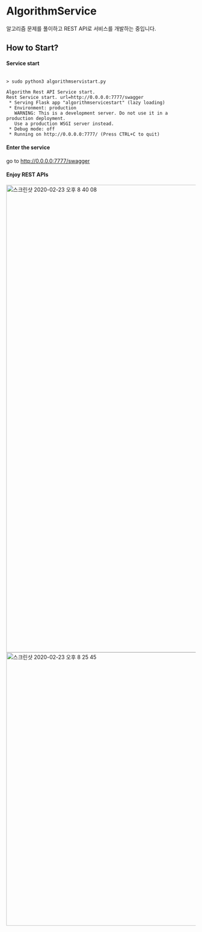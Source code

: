 # AlgorithmService
알고리즘 문제를 풀이하고 REST API로 서비스를 개발하는 중입니다.


## How to Start?

#### Service start
<pre><code>
> sudo python3 algorithmservistart.py

Algorithm Rest API Service start.
Rest Service start. url=http://0.0.0.0:7777/swagger
 * Serving Flask app "algorithmservicestart" (lazy loading)
 * Environment: production
   WARNING: This is a development server. Do not use it in a production deployment.
   Use a production WSGI server instead.
 * Debug mode: off
 * Running on http://0.0.0.0:7777/ (Press CTRL+C to quit)
</code></pre>

#### Enter the service
go to http://0.0.0.0:7777/swagger

#### Enjoy REST APIs
<img width="1240" alt="스크린샷 2020-02-23 오후 8 40 08" src="https://user-images.githubusercontent.com/9783553/75111405-c0df1400-567c-11ea-8b64-44641dd02023.png">
<img width="725" alt="스크린샷 2020-02-23 오후 8 25 45" src="https://user-images.githubusercontent.com/9783553/75111389-7c537880-567c-11ea-9026-8c3c96c18d02.png">
